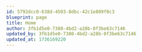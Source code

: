 ```yaml
---
id: 5792dcc0-638d-4503-8dbc-42c1e809f0c3
blueprint: page
title: Home
author: 3fb1d5e0-7380-4bd2-a28b-0f3be63c7146
updated_by: 3fb1d5e0-7380-4bd2-a28b-0f3be63c7146
updated_at: 1736169220
---
```

